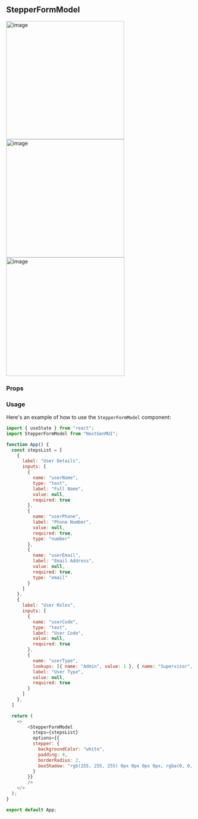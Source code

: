## StepperFormModel 

<img width="317" alt="image" src="https://github.com/amoskyalo/NextGenMUI/assets/91586973/af41ff81-3847-4b85-ab29-0bece002adfa">
<img width="317" alt="image" src="https://github.com/amoskyalo/NextGenMUI/assets/91586973/73e264a2-2664-4cfe-8ab0-a736adc30c79">
<img width="318" alt="image" src="https://github.com/amoskyalo/NextGenMUI/assets/91586973/56d68c91-299c-40d8-84a5-e44329c9926c">

### Props

### Usage

Here's an example of how to use the `StepperFormModel` component:

```javaScript
import { useState } from "react";
import StepperFormModel from "NextGenMUI";

function App() {
  const stepsList = [
    {
      label: "User Details",
      inputs: [
        {
          name: "userName",
          type: "text",
          label: "Full Name",
          value: null,
          required: true
        },
        {
          name: "userPhone",
          label: "Phone Number",
          value: null,
          required: true,
          type: "number"
        },
        {
          name: "userEmail",
          label: "Email Address",
          value: null,
          required: true,
          type: "email"
        }
      ]
    },
    {
      label: "User Roles",
      inputs: [
        {
          name: "userCode",
          type: "text",
          label: "User Code",
          value: null,
          required: true
        },
        {
          name: "userType",
          lookups: [{ name: "Admin", value: 1 }, { name: "Supervisor", value: 0 }, { name: "IT Admin", value: 0 }],
          label: "User Type",
          value: null,
          required: true
        }
      ]
    },
  ]

  return (
    <>
        <StepperFormModel
          steps={stepsList}
          options={{
          stepper: {
            backgroundColor: "white",
            padding: 4,
            borderRadius: 2,
            boxShadow: "rgb(255, 255, 255) 0px 0px 0px 0px, rgba(0, 0, 0, 0.05) 0px 0px 0px 1px, rgba(0, 0, 0, 0.1) 0px 10px 15px -3px, rgba(0, 0, 0, 0.05) 0px 4px 6px -2px",
          }
        }}
        />
    </>
  );
}

export default App;


```
